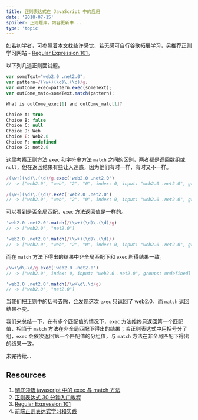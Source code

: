 ```yaml
---
title: 正则表达式在 JavaScript 中的应用
date: '2018-07-15'
spoiler: 正则题库，内容更新中...
type: 'topic'
---
```


如若初学者，可参照着[本文](/regular-expression-in-javascript)找些许感觉，若无感可自行谷歌拓展学习，另推荐正则学习网站 - [Regular Expression 101](https://regex101.com/)。

以下列几道正则面试题。

```js
var someText="web2.0 .net2.0";
var pattern=/(\w+)(\d)\.(\d)/g;
var outCome_exec=pattern.exec(someText);
var outCome_matc=someText.match(pattern);

What is outCome_exec[1] and outCome_matc[1]? 

Choice A: true 
Choice B: false 
Choice C: null 
Choice D: Web 
Choice E: Web2.0 
Choice F: undefined
Choice G: net2.0
```

这里考察正则方法 `exec` 和字符串方法 `match` 之间的区别，两者都是返回数组或 `null`，但在返回结果有些让人迷惑，因为他们有时一样，有时又不一样。

```js
/(\w+)(\d)\.(\d)/g.exec('web2.0 .net2.0')
// -> ["web2.0", "web", "2", "0", index: 0, input: "web2.0 .net2.0", groups: undefined]

/(\w+)(\d)\.(\d)/.exec('web2.0 .net2.0')
// -> ["web2.0", "web", "2", "0", index: 0, input: "web2.0 .net2.0", groups: undefined]
```

可以看到是否全局匹配，`exec` 方法返回值是一样的。

```js
'web2.0 .net2.0'.match(/(\w+)(\d)\.(\d)/g)
// -> ["web2.0", "net2.0"]

'web2.0 .net2.0'.match(/(\w+)(\d)\.(\d)/)
// -> ["web2.0", "web", "2", "0", index: 0, input: "web2.0 .net2.0", groups: undefined]
```

而在 `match` 方法下得出的结果中非全局匹配下和 `exec` 所得结果一致。

```js
/\w+\d\.\d/g.exec('web2.0 .net2.0')
// -> ["web2.0", index: 0, input: "web2.0 .net2.0", groups: undefined]

'web2.0 .net2.0'.match(/\w+\d\.\d/g)
// -> ["web2.0", "net2.0"]
```

当我们把正则中的括号去除，会发现这次 `exec` 只返回了 web2.0，而 `match` 返回结果不变。

我们来总结一下，在有多个匹配值的情况下，`exec` 方法始终只返回第一个匹配值，相当于 `match` 方法在非全局匹配下得出的结果；若正则表达式中用括号分了组，`exec` 会依次返回第一个匹配值的分组值，与 `match` 方法在非全局匹配下得出的结果一致。

未完待续...

## Resources
1. [彻底领悟 javascript 中的 exec 与 match 方法](https://www.cnblogs.com/xiehuiqi220/archive/2008/12/01/1327487.html)
2. [正则表达式 30 分钟入门教程](http://www.runoob.com/w3cnote/regular-expression-30-minutes-tutorial.html)
3. [Regular Expression 101](https://regex101.com/)
4. [前端正则表达式学习和实践](https://juejin.im/post/5c6d18e56fb9a04a0a5fc4bf)

